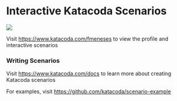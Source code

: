 # Interactive Katacoda Scenarios

[![](http://shields.katacoda.com/katacoda/fmeneses/count.svg)](https://www.katacoda.com/fmeneses "Get your profile on Katacoda.com")

Visit https://www.katacoda.com/fmeneses to view the profile and interactive scenarios

### Writing Scenarios
Visit https://www.katacoda.com/docs to learn more about creating Katacoda scenarios

For examples, visit https://github.com/katacoda/scenario-example
